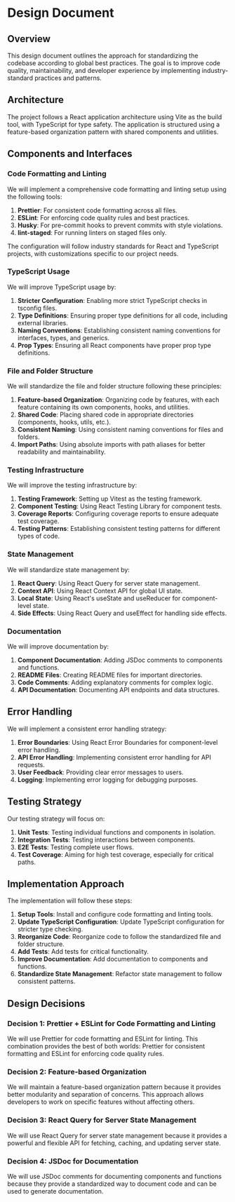 # Design Document

## Overview

This design document outlines the approach for standardizing the codebase according to global best practices. The goal is to improve code quality, maintainability, and developer experience by implementing industry-standard practices and patterns.

## Architecture

The project follows a React application architecture using Vite as the build tool, with TypeScript for type safety. The application is structured using a feature-based organization pattern with shared components and utilities.

## Components and Interfaces

### Code Formatting and Linting

We will implement a comprehensive code formatting and linting setup using the following tools:

1. **Prettier**: For consistent code formatting across all files.
2. **ESLint**: For enforcing code quality rules and best practices.
3. **Husky**: For pre-commit hooks to prevent commits with style violations.
4. **lint-staged**: For running linters on staged files only.

The configuration will follow industry standards for React and TypeScript projects, with customizations specific to our project needs.

### TypeScript Usage

We will improve TypeScript usage by:

1. **Stricter Configuration**: Enabling more strict TypeScript checks in tsconfig files.
2. **Type Definitions**: Ensuring proper type definitions for all code, including external libraries.
3. **Naming Conventions**: Establishing consistent naming conventions for interfaces, types, and generics.
4. **Prop Types**: Ensuring all React components have proper prop type definitions.

### File and Folder Structure

We will standardize the file and folder structure following these principles:

1. **Feature-based Organization**: Organizing code by features, with each feature containing its own components, hooks, and utilities.
2. **Shared Code**: Placing shared code in appropriate directories (components, hooks, utils, etc.).
3. **Consistent Naming**: Using consistent naming conventions for files and folders.
4. **Import Paths**: Using absolute imports with path aliases for better readability and maintainability.

### Testing Infrastructure

We will improve the testing infrastructure by:

1. **Testing Framework**: Setting up Vitest as the testing framework.
2. **Component Testing**: Using React Testing Library for component tests.
3. **Coverage Reports**: Configuring coverage reports to ensure adequate test coverage.
4. **Testing Patterns**: Establishing consistent testing patterns for different types of code.

### State Management

We will standardize state management by:

1. **React Query**: Using React Query for server state management.
2. **Context API**: Using React Context API for global UI state.
3. **Local State**: Using React's useState and useReducer for component-level state.
4. **Side Effects**: Using React Query and useEffect for handling side effects.

### Documentation

We will improve documentation by:

1. **Component Documentation**: Adding JSDoc comments to components and functions.
2. **README Files**: Creating README files for important directories.
3. **Code Comments**: Adding explanatory comments for complex logic.
4. **API Documentation**: Documenting API endpoints and data structures.

## Error Handling

We will implement a consistent error handling strategy:

1. **Error Boundaries**: Using React Error Boundaries for component-level error handling.
2. **API Error Handling**: Implementing consistent error handling for API requests.
3. **User Feedback**: Providing clear error messages to users.
4. **Logging**: Implementing error logging for debugging purposes.

## Testing Strategy

Our testing strategy will focus on:

1. **Unit Tests**: Testing individual functions and components in isolation.
2. **Integration Tests**: Testing interactions between components.
3. **E2E Tests**: Testing complete user flows.
4. **Test Coverage**: Aiming for high test coverage, especially for critical paths.

## Implementation Approach

The implementation will follow these steps:

1. **Setup Tools**: Install and configure code formatting and linting tools.
2. **Update TypeScript Configuration**: Update TypeScript configuration for stricter type checking.
3. **Reorganize Code**: Reorganize code to follow the standardized file and folder structure.
4. **Add Tests**: Add tests for critical functionality.
5. **Improve Documentation**: Add documentation to components and functions.
6. **Standardize State Management**: Refactor state management to follow consistent patterns.

## Design Decisions

### Decision 1: Prettier + ESLint for Code Formatting and Linting

We will use Prettier for code formatting and ESLint for linting. This combination provides the best of both worlds: Prettier for consistent formatting and ESLint for enforcing code quality rules.

### Decision 2: Feature-based Organization

We will maintain a feature-based organization pattern because it provides better modularity and separation of concerns. This approach allows developers to work on specific features without affecting others.

### Decision 3: React Query for Server State Management

We will use React Query for server state management because it provides a powerful and flexible API for fetching, caching, and updating server state.

### Decision 4: JSDoc for Documentation

We will use JSDoc comments for documenting components and functions because they provide a standardized way to document code and can be used to generate documentation.